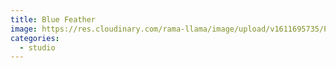 ```yaml
---
title: Blue Feather
image: https://res.cloudinary.com/rama-llama/image/upload/v1611695735/Parakeep_Feather_ufijeh.jpg
categories:
  - studio
---
```

